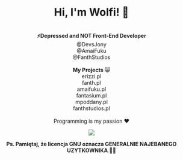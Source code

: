 <div align="center">
<h1>Hi, I'm Wolfi! 👋</h1><br>
<b>⚡Depressed and NOT Front-End Developer</b><br>
<a style="text-decoration:none;" href="https://github.com/DevsJony">@DevsJony</a> <br>
<a style="text-decoration:none;" href="https://github.com/Amaifuku">@AmaiFuku</a> <br>
<a style="text-decoration:none;" href="https://github.com/FanthStudios">@FanthStudios</a> <br>
<br>
<b>My Projects</b> 😸<br>
<a style="text-decoration:none;" href="https://erizzi.pl">erizzi.pl</a> <br>
<a style="text-decoration:none;" href="https://fanth.pl">fanth.pl</a> <br>
<a style="text-decoration:none;" href="https://amaifuku.pl">amaifuku.pl</a> <br>
<a style="text-decoration:none;" href="https://fantasium.pl">fantasium.pl</a> <br>
<a style="text-decoration:none;" href="https://mpoddany.pl">mpoddany.pl</a> <br>
<a style="text-decoration:none;" href="https://fanthstudios.pl">fanthstudios.pl</a> <br>

<br>
Programming is my passion ❤️<br>
    
  <img src="https://raw.githubusercontent.com/wolfiwaifu/wolfiwaifu/3a09a00445db4952b5eddb4d39b52e3d1aa562ef/snejk.svg"></img>

  <b>Ps. Pamiętaj, że licencja GNU oznacza GENERALNIE NAJEBANEGO UZYTKOWNIKA 🗿🍷</b>
</div>
